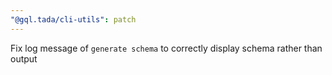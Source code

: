 ```yaml
---
"@gql.tada/cli-utils": patch
---
```


Fix log message of `generate schema` to correctly display schema rather than output
